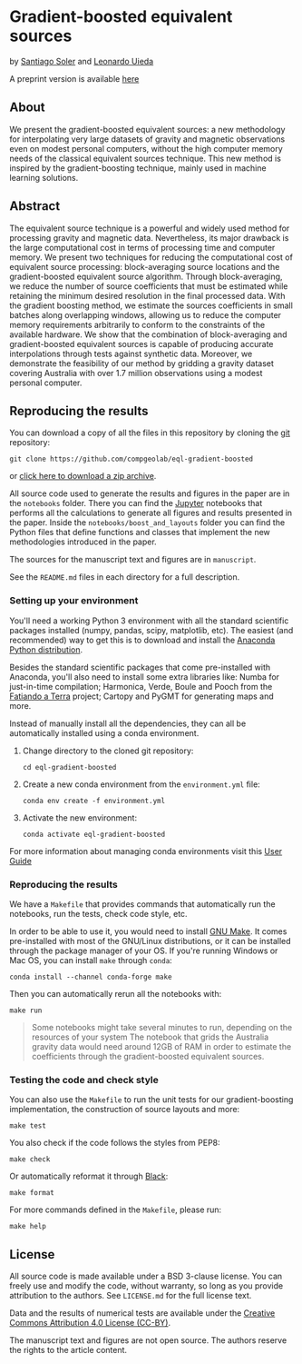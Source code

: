# Gradient-boosted equivalent sources

by
[Santiago Soler](https://santisoler.github.io)
and [Leonardo Uieda](https://leouieda.com)

A preprint version is available
[here](https://github.com/compgeolab/eql-gradient-boosted/raw/gh-pages/preprint.pdf)

<!-- Replace this link with the doi in figshare when ready -->

## About

We present the gradient-boosted equivalent sources: a new methodology for
interpolating very large datasets of gravity and magnetic observations even on
modest personal computers, without the high computer memory needs of the
classical equivalent sources technique.
This new method is inspired by the gradient-boosting technique, mainly used in machine learning solutions.

<!-- Include an abstract figure with caption -->

## Abstract

The equivalent source technique is a powerful and widely used method for
processing gravity and magnetic data. Nevertheless, its major
drawback is the large computational cost in terms of processing time and
computer memory.
We present two techniques for reducing the computational cost of equivalent
source processing: block-averaging source locations and the
gradient-boosted equivalent source algorithm.
Through block-averaging, we reduce the number of source coefficients that
must be estimated while retaining the minimum desired resolution in the final
processed data.
With the gradient boosting method, we estimate the sources coefficients in
small batches along overlapping windows, allowing us to reduce the computer
memory requirements arbitrarily to conform to the constraints of the
available hardware.
We show that the combination of block-averaging and gradient-boosted
equivalent sources is capable of producing accurate interpolations through
tests against synthetic data.
Moreover, we demonstrate the feasibility of our method by gridding a gravity
dataset covering Australia with over 1.7 million observations using a modest
personal computer.

## Reproducing the results

You can download a copy of all the files in this repository by cloning the
[git](https://git-scm.com/) repository:

    git clone https://github.com/compgeolab/eql-gradient-boosted

or [click here to download a zip archive](https://github.com/compgeolab/eql-gradient-boosted/archive/master.zip).

All source code used to generate the results and figures in the paper are in
the `notebooks` folder. There you can find the [Jupyter](https://jupyter.org/)
notebooks that performs all the calculations to generate all figures and
results presented in the paper.
Inside the `notebooks/boost_and_layouts` folder you can find the Python files
that define functions and classes that implement the new methodologies
introduced in the paper.

The sources for the manuscript text and figures are in `manuscript`.

See the `README.md` files in each directory for a full description.

### Setting up your environment

You'll need a working Python 3 environment with all the standard
scientific packages installed (numpy, pandas, scipy, matplotlib, etc).
The easiest (and recommended) way to get this is to download and install the
[Anaconda Python distribution](https://www.anaconda.com/).

Besides the standard scientific packages that come pre-installed with Anaconda,
you'll also need to install some extra libraries like: Numba for just-in-time
compilation; Harmonica, Verde, Boule and Pooch from the
[Fatiando a Terra](https://www.fatiando.org) project; Cartopy and PyGMT for
generating maps and more.

Instead of manually install all the dependencies, they can all be automatically
installed using a conda environment.

1. Change directory to the cloned git repository:
   ```
   cd eql-gradient-boosted
   ```
2. Create a new conda environment from the `environment.yml` file:
   ```
   conda env create -f environment.yml
   ```
3. Activate the new environment:
   ```
   conda activate eql-gradient-boosted
   ```

For more information about managing conda environments visit this
[User Guide](https://conda.io/docs/user-guide/tasks/manage-environments.html)

### Reproducing the results

We have a `Makefile` that provides commands that automatically run the
notebooks, run the tests, check code style, etc.

In order to be able to use it, you would need to install
[GNU Make](https://www.gnu.org/software/make/).
It comes pre-installed with most of the GNU/Linux distributions, or it can be
installed through the package manager of your OS.
If you're running Windows or Mac OS, you can install `make` through `conda`:

```
conda install --channel conda-forge make
```

Then you can automatically rerun all the notebooks with:

```
make run
```

> Some notebooks might take several minutes to run, depending on the resources
> of your system
> The notebook that grids the Australia gravity data would need around 12GB of
> RAM in order to estimate the coefficients through the gradient-boosted
> equivalent sources.

### Testing the code and check style

You can also use the `Makefile` to run the unit tests for our gradient-boosting
implementation, the construction of source layouts and more:

```
make test
```

You also check if the code follows the styles from PEP8:

```
make check
```

Or automatically reformat it through [Black](https://github.com/psf/black):

```
make format
```

For more commands defined in the `Makefile`, please run:

```
make help
```

## License

All source code is made available under a BSD 3-clause license. You can freely
use and modify the code, without warranty, so long as you provide attribution
to the authors. See `LICENSE.md` for the full license text.

Data and the results of numerical tests are available under the
[Creative Commons Attribution 4.0 License (CC-BY)](https://creativecommons.org/licenses/by/4.0/).

The manuscript text and figures are not open source.
The authors reserve the rights to the article content.

<!-- , which has been accepted for publication in -->
<!-- Geophysical Journal International. -->
